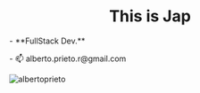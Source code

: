 <h1 align="center">This is Jap</h1>
- **FullStack Dev.**
<p>
- 📫 alberto.prieto.r@gmail.com
</p>
<p><img align="center" src="https://github-readme-stats.vercel.app/api/top-langs?username=albertoprieto&show_icons=true&locale=en&layout=compact" alt="albertoprieto" /></p>
